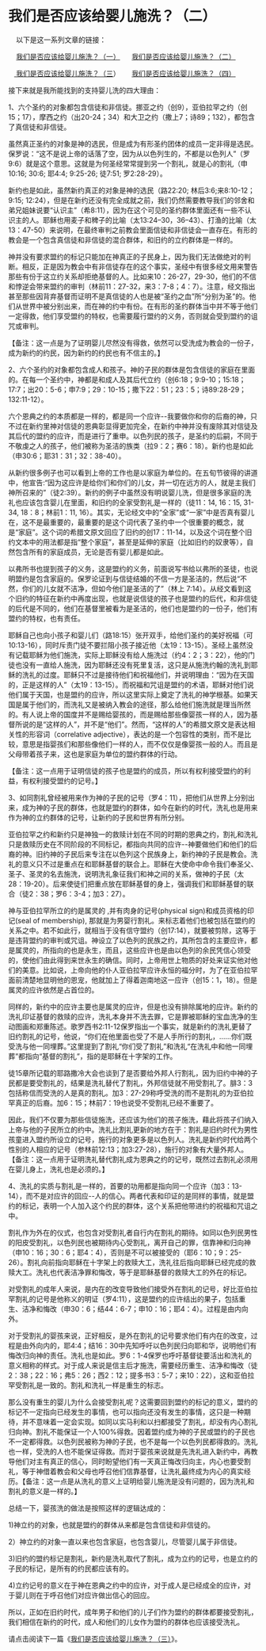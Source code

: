 # 我们是否应该给婴儿施洗？（二）



<p>&nbsp; &nbsp;&nbsp;以下是这一系列文章的链接：</p>

<p>&nbsp; &nbsp;&nbsp;<a href="/node/12839">我们是否应该给婴儿施洗？（一）</a>&nbsp;&nbsp;&nbsp; &nbsp; <a href="/node/12840">我们是否应该给婴儿施洗？（二）</a></p>

<p>&nbsp; &nbsp;<a href="/node/12842"> 我们是否应该给婴儿施洗？（三</a>）&nbsp;&nbsp;&nbsp; &nbsp; <a href="/node/12841">我们是否应该给婴儿施洗？（四）</a></p>

<p>接下来就是我所能找到的支持婴儿洗的四大理由：</p>

<p>1、六个圣约的对象都包含信徒和非信徒。挪亚之约（创9），亚伯拉罕之约（创15；17），摩西之约（出20-24；34）和大卫之约（撒上7；诗89；132），都包含了真信徒和非信徒。</p>

<p>虽然真正圣约的对象是神的选民，但是成为有形圣约团体的成员一定非得是选民。保罗说：“这不是说上帝的话落了空，因为从以色列生的，不都是以色列人”（罗9:6）就是这个意思。这就是为何圣经常常提到另一个割礼，就是心的割礼（申10:16; 30:6; 耶4:4; 9:25-26; 徒7:51; 罗2:28-29）。</p>

<p>新约也是如此，虽然新约真正的对象是神的选民（路22:20; 林后3:6;来8:10-12；9:15; 12:24），但是在新约还没有完全成就之前，我们仍然需要教导我们的邻舍和弟兄姐妹说要“认识主”（希8:11），因为在这个可见的圣约群体里面还有一些不认识主的人。耶稣也用麦子和稗子的比喻（太13:24–30，36–43）、打渔的比喻（太13：47-50）来说明，在最终审判之前教会里面信徒和非信徒会一直存在。有形的教会是一个包含真信徒和非信徒的混合群体，和旧约的立约群体是一样的。</p>

<p>神并没有要求盟约的标记只能加在神真正的子民身上，因为我们无法做绝对的判断。相反，正是因为教会中有非信徒存在的这个事实，圣经中有很多经文用来警告那些有份于这立约关系却拒绝基督的人。比如来10：26-27，29-30，他们的不信和悖逆会带来盟约的审判（林前11：27-32，来3：7-8；4：7）。注意，经文指出甚至那些因背弃基督而证明不是真信徒的人也是被“圣约之血”所“分别为圣”的。他们从世界中被分别出来，而在神的约中有份。在有形的圣约群体当中并不等于他们一定得救，他们享受盟约的特权，也需要履行盟约的义务，否则就会受到盟约的诅咒或审判。</p>

<p>【备注：这一点是为了证明婴儿尽然没有得救，依然可以受洗成为教会的一份子，成为新约的约民，因为新约的约民也有不信主的。】</p>

<p>2、六个圣约的对象都包含成人和孩子。神的子民的群体是包含信徒的家庭在里面的。在每一个圣约中，神都是和成人及其后代立约（创6:18；9:9-10；15:18；17:7；出20：5-6；申7:9；29：10-15；撒下22：51；23：5；诗89:28-29；132:11-12）。</p>

<p>六个恩典之约的本质都是一样的，都是同一个应许--我要做你和你的后裔的神，只不过在新约里神对信徒的恩典彰显得更加完全，在新约中神并没有废除其对信徒及其后代的盟约的应许，而是进行了重申。以色列民的孩子，是圣约的后嗣，不同于不敬虔之人的孩子，他们被称为圣洁的族类（拉9：2；赛6：18）。新约也是如此（申30:6；耶31：31；32：38-40）。</p>

<p>从新约很多例子也可以看到上帝的工作也是以家庭为单位的。在五旬节彼得的讲道中，他宣告:“因为这应许是给你们和你们的儿女，并一切在远方的人，就是主我们神所召来的”（徒2:39）。新约的例子中虽然没有明说婴儿洗，但是很多家庭的洗礼也应该包含婴儿在里面，和旧约的全家受割礼是一样的（徒11：14, 16：15, 31-34, 18：8；林前1：11, 16）。其实，无论经文中的“全家”或“一家”中是否真有婴儿在，这不是最重要的，最重要的是这个词代表了圣约中一个很重要的概念，就是“家庭”。这个词的希腊文原文回应了旧约的创17：11-14，以及这个词在整个旧约文本中的用法都是指“整个家庭”，甚至是延伸的家庭（比如旧约的奴隶等），自然包含所有的家庭成员，无论是否有婴儿都是如此。</p>

<p>以弗所书也提到孩子的义务，这是盟约的义务，前面说写书给以弗所的圣徒，也说明盟约是包含家庭的。保罗论证到与信徒结婚的不信一方是圣洁的，然后说“不然，你们的儿女就不洁净，但如今他们是圣洁的了”（林上 7:14）。从经文看到这个旧约的特征在新约中再度出现，也就是说信徒的孩子也是盟约的后代，和非信徒的后代是不同的，他们在基督里被看为是圣洁的，他们也是盟约的一份子，他们有盟约的特权，也有责任。</p>

<p>耶稣自己也向小孩子和婴儿们（路18:15）张开双手，给他们圣约的美好祝福（可 10:13-16），同时斥责门徒不要拦阻小孩子接近他（太19：13-15）。圣经上虽然没有记载耶稣为他们施洗，实际上耶稣没有给人施洗过（约4：2；3：22），他的门徒也没有一直给人施洗，因为耶稣还没有死里复活，这只是从施洗约翰的洗礼到耶稣的洗礼的过度。耶稣只不过是接待他们和祝福他们，并说明理由：“因为在天国的，正是这样的人”（太19：13-15）。而祝福和咒诅是盟约的术语，耶稣对他们说他们属于天国，也是盟约的应许，所以这里实际上奠定了洗礼的神学根基。如果天国是属于他们的，而洗礼又是被纳入教会的途径，那么给他们施洗就是理当所然的。有人说上帝的国度并不是赐给婴孩的，而是赐给那些像婴孩一样的人，因为基督所说的是“这样的人”，并不是“他们”。然而，“这样的人”的希腊文原文是表达相关性的形容词（correlative adjective），表达的是一个包容性的类别，而不是比较，意思是指婴孩们和那些像他们一样的人，而不仅仅是像婴孩一般的人。而且是父母带着孩子来，这也是家庭为单位的盟约群体的行动。</p>

<p>【备注：这一点用于证明信徒的孩子也是盟约的成员，所以有权利接受盟约的利益，有权利接受盟约的记号。】</p>

<p>3、如同割礼曾经被用来作为神的子民的记号（罗4：11），把他们从世界上分别出来，成为神的子民的群体，也就是盟约的群体，如今在新约的时代，洗礼也是用来作为神的立约群体的记号，让新约的子民和世界有所分别。</p>

<p>亚伯拉罕之约和新约只是神独一的救赎计划在不同的时期的恩典之约，割礼和洗礼只是救赎历史在不同阶段的不同标记，都指向共同的应许--神要做他们和他们的后裔的神。旧约神的子民后来专注在以色列这个民族身上，新约神的子民是教会。洗礼的意义只不过是重点在和耶稣基督的联合上。耶稣在大使命中命令我们奉圣父、圣子、圣灵的名去施洗，说明洗礼象征我们和神之间的关系，做神的子民（太28：19-20）。后来使徒们把重点放在耶稣基督的身上，强调我们和耶稣基督的联合（徒2：38；罗6：3-4；加3：27）。</p>

<p>神与亚伯拉罕所立的约是属灵的&nbsp;,并有肉身的记号(physical sign)和成员资格的印记(seal of membership),&nbsp;那就是为男婴行割礼。来标志着他们也被包括在盟约的关系之中。若不如此行，就相当于没有信守盟约（创17:14），就要被剪除，这等于是违背盟约的审判或咒诅。神设立了以色列的民族之约，其所包含的主要应许，都是属灵的，所指向的也是永生，而且，这些应许也是由以色列的余民凭信心领受的，使他们由此得到来世永生的确信。同时，上帝用世上物质的好处来证实他对他们的美意。比如说，上帝向他的仆人亚伯拉罕应许永恒的福分时，为了在亚伯拉罕面前清楚地显明他的恩宠，他就加上了得着迦南地这一应许（创15：1，18）。但是属灵的应许依然是占首位的。</p>

<p>同样的，新约中的应许主要也是属灵的应许，但是也没有排除属地的应许。新约的洗礼印证基督的救赎的应许，洗礼本身并不洗去罪，它是罪被耶稣的宝血洗净的生动图画和郑重陈述。歌罗西书2:11-12保罗指出一个事实，就是新约的洗礼更替了旧约割礼的记号，他说，“你们在他里面也受了不是人手所行的割礼，……你们既受洗与他一同埋葬。”这里提到了割礼“你们受了割礼”和洗礼“在洗礼中和他一同埋葬”都指向“基督的割礼”，指的是耶稣在十字架的工作。</p>

<p>徒15章所记载的耶路撒冷大会也谈到了是否要给外邦人行割礼，因为旧约中神的子民都是要受割礼的，结果是洗礼替代了割礼，外邦信徒就不用受割礼了。腓3：3包括称信而受洗的人是真的割礼。加3：27-29称呼受洗的而不是割礼的为亚伯拉罕真正的后裔。加6：15；林前7：19也说受不受割礼已经不重要了。</p>

<p>因此，我们不仅要为那些信徒施洗，还应该为他们的孩子施洗，藉此将孩子们纳入上帝与他的子民所立的约中。洗礼比割礼更新的地方在于：割礼是旧约时代为男性孩童进入盟约所设立的记号，施行的对象更多是以色列人。洗礼是新约时代给两个性别的人相应的记号（参林前12:13；加3:27-28），施行的对象有大量外邦人。【备注：这一点用于证明洗礼替代割礼成为恩典之约的记号，既然过去割礼必须用在婴儿身上，洗礼也是必须的。】</p>

<p>4、洗礼的实质与割礼是一样的，首要的功用都是指向同一个应许（加3：13-14），而不是对应许的回应--人的信心。两者代表和印证的是同样的事情，就是盟约的标记，表明一个人加入这个约民的群体，这个关系把他带进约的祝福和咒诅之中。</p>

<p>割礼作为外在的仪式，也包含对受割礼者自行内在割礼的期待。如同以色列民男性的阳皮受割礼，以色列民也被期待内心受割礼，离开自己的罪，信靠神和归向神（申10：16；30：6；耶4：4），否则是不可以被接受的（耶6：10；9：25-26）。割礼向前指向耶稣在十字架上的救赎大工，洗礼往后指向耶稣已经完成的救赎大工。洗礼也代表洁净罪和悔改，等于是耶稣基督的救赎大工的外在的标记。</p>

<p>对受割礼的成年人来说，是内在的改变导致他们接受外在割礼的记号，好比亚伯拉罕割礼的记号是他称义的明证（罗4:11），这是盟约的应许结出的果子，包括重生、洁净和悔改（申30：6；结44：6-7；申10：16；耶4：4）。过程是由内向外。</p>

<p>对于受割礼的婴孩来说，正好相反，是外在割礼的记号要求他们有内在的改变，过程是由外向内的，耶4:4；结16：30中先知呼吁以色列民归向耶和华，说明他们有悔改归向神的责任。洗礼也是如此。罗6：1-4保罗也呼吁基督徒要活出和洗礼的意义相称的样式。对于成人来说是信主后才施洗，需要经历重生、洁净和悔改（徒2：38；22：16；弗5：26；西2：12；提多书3：5-7；来10：22），这和亚伯拉罕受割礼是一致的。割礼和洗礼一样是重生的标志。</p>

<p>那么没有重生的婴儿为什么会接受割礼呢？这需要回到盟约的标记的意义，盟约的标记不一定指向已经发生的事情，也可以指向还没有发生的事情，这只是一种期待，并不意味着一定会实现。如同以实马利和以扫都接受了割礼，却没有内心割礼归向神。割礼不能保证一个人100%得救。因着盟约成为神的子民或盟约的子民也不一定都得救。以色列民被称为神的子民，也不是每一个以色列民都得救的。洗礼也一样，受洗的人也不能保证得救。而对于婴孩来说就是先洗礼进入新约中，再教导他们对主有真正的信心，同时盼望他们有一天真正悔改归向主，内心也要受割礼，等于神借着教会和父母也呼召他们信靠基督，让洗礼最终成为内心的真实经历。【备注：这一点是从洗礼的意义上证明给婴儿施洗是没有问题的，因为洗礼和割礼的意义是一样的。】</p>

<p>总结一下，婴孩洗的做法是按照这样的逻辑达成的：</p>

<p>1)神立约的对象，也就是盟约的群体从来都是包含信徒和非信徒的。</p>

<p>2）神立约的对象一直以来也包含家庭，也包含婴儿，尽管婴儿属于非信徒。</p>

<p>3)旧约的盟约标记是割礼，新约是洗礼取代了割礼，成为立约的记号，也是立约的子民的标记，是所有的约民都应该有的。</p>

<p>4)立约记号的意义在于神在恩典之约中的应许，对于成人是已经成全的应许，对于婴儿则在于呼召他们对应许做出信心的回应。</p>

<p>所以，正如在旧约时代，成年男子和他们的儿子们作为盟约的群体都要接受割礼，我们相信在新约的时代，成人和他们的儿女作为盟约的群体也应该接受洗礼。</p>

<p>请点击阅读下一篇《<a href="/node/12842">我们是否应该给婴儿施洗？（三）</a>》。</p>